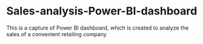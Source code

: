 # Sales-analysis-Power-BI-dashboard
This is a capture of Power BI dashboard, which is created to analyze the sales of a convenient retailing company
